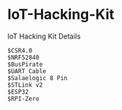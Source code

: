 # IoT-Hacking-Kit
IoT Hacking Kit Details

    $CSR4.0
    $NRF52840
    $BusPirate
    $UART Cable
    $Salaelogic 8 Pin 
    $STLink v2
    $ESP32
    $RPI-Zero
